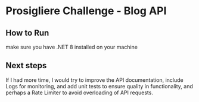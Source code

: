 
# Prosigliere Challenge - Blog API

## How to Run

make sure you have .NET 8 installed on your machine

## Next steps

If I had more time, I would try to improve the API documentation, include Logs for monitoring, and add unit tests to ensure quality in functionality, and perhaps a Rate Limiter to avoid overloading of API requests.



